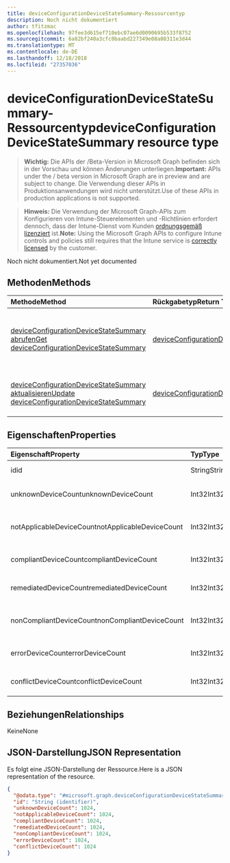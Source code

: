 ```yaml
---
title: deviceConfigurationDeviceStateSummary-Ressourcentyp
description: Noch nicht dokumentiert
author: tfitzmac
ms.openlocfilehash: 97fee3d615ef710ebc07ae6d0090695b533f8752
ms.sourcegitcommit: 6a82bf240a3cfc0baabd227349e08a08311e3d44
ms.translationtype: MT
ms.contentlocale: de-DE
ms.lasthandoff: 12/18/2018
ms.locfileid: "27357036"
---
```

# <a name="deviceconfigurationdevicestatesummary-resource-type"></a><span data-ttu-id="43fbc-103">deviceConfigurationDeviceStateSummary-Ressourcentyp</span><span class="sxs-lookup"><span data-stu-id="43fbc-103">deviceConfigurationDeviceStateSummary resource type</span></span>

> <span data-ttu-id="43fbc-104">**Wichtig:** Die APIs der /Beta-Version in Microsoft Graph befinden sich in der Vorschau und können Änderungen unterliegen.</span><span class="sxs-lookup"><span data-stu-id="43fbc-104">**Important:** APIs under the / beta version in Microsoft Graph are in preview and are subject to change.</span></span> <span data-ttu-id="43fbc-105">Die Verwendung dieser APIs in Produktionsanwendungen wird nicht unterstützt.</span><span class="sxs-lookup"><span data-stu-id="43fbc-105">Use of these APIs in production applications is not supported.</span></span>

> <span data-ttu-id="43fbc-106">**Hinweis:** Die Verwendung der Microsoft Graph-APIs zum Konfigurieren von Intune-Steuerelementen und -Richtlinien erfordert dennoch, dass der Intune-Dienst vom Kunden [ordnungsgemäß lizenziert](https://go.microsoft.com/fwlink/?linkid=839381) ist.</span><span class="sxs-lookup"><span data-stu-id="43fbc-106">**Note:** Using the Microsoft Graph APIs to configure Intune controls and policies still requires that the Intune service is [correctly licensed](https://go.microsoft.com/fwlink/?linkid=839381) by the customer.</span></span>

<span data-ttu-id="43fbc-107">Noch nicht dokumentiert.</span><span class="sxs-lookup"><span data-stu-id="43fbc-107">Not yet documented</span></span>
## <a name="methods"></a><span data-ttu-id="43fbc-108">Methoden</span><span class="sxs-lookup"><span data-stu-id="43fbc-108">Methods</span></span>
|<span data-ttu-id="43fbc-109">Methode</span><span class="sxs-lookup"><span data-stu-id="43fbc-109">Method</span></span>|<span data-ttu-id="43fbc-110">Rückgabetyp</span><span class="sxs-lookup"><span data-stu-id="43fbc-110">Return Type</span></span>|<span data-ttu-id="43fbc-111">Beschreibung</span><span class="sxs-lookup"><span data-stu-id="43fbc-111">Description</span></span>|
|:---|:---|:---|
|[<span data-ttu-id="43fbc-112">deviceConfigurationDeviceStateSummary abrufen</span><span class="sxs-lookup"><span data-stu-id="43fbc-112">Get deviceConfigurationDeviceStateSummary</span></span>](../api/intune-deviceconfig-deviceconfigurationdevicestatesummary-get.md)|[<span data-ttu-id="43fbc-113">deviceConfigurationDeviceStateSummary</span><span class="sxs-lookup"><span data-stu-id="43fbc-113">deviceConfigurationDeviceStateSummary</span></span>](../resources/intune-deviceconfig-deviceconfigurationdevicestatesummary.md)|<span data-ttu-id="43fbc-114">Lesen von Eigenschaften und Beziehungen des [deviceConfigurationDeviceStateSummary](../resources/intune-deviceconfig-deviceconfigurationdevicestatesummary.md)-Objekts.</span><span class="sxs-lookup"><span data-stu-id="43fbc-114">Read properties and relationships of the [deviceConfigurationDeviceStateSummary](../resources/intune-deviceconfig-deviceconfigurationdevicestatesummary.md) object.</span></span>|
|[<span data-ttu-id="43fbc-115">deviceConfigurationDeviceStateSummary aktualisieren</span><span class="sxs-lookup"><span data-stu-id="43fbc-115">Update deviceConfigurationDeviceStateSummary</span></span>](../api/intune-deviceconfig-deviceconfigurationdevicestatesummary-update.md)|[<span data-ttu-id="43fbc-116">deviceConfigurationDeviceStateSummary</span><span class="sxs-lookup"><span data-stu-id="43fbc-116">deviceConfigurationDeviceStateSummary</span></span>](../resources/intune-deviceconfig-deviceconfigurationdevicestatesummary.md)|<span data-ttu-id="43fbc-117">Aktualisieren der Eigenschaften eines [deviceConfigurationDeviceStateSummary](../resources/intune-deviceconfig-deviceconfigurationdevicestatesummary.md)-Objekts.</span><span class="sxs-lookup"><span data-stu-id="43fbc-117">Update the properties of a [deviceConfigurationDeviceStateSummary](../resources/intune-deviceconfig-deviceconfigurationdevicestatesummary.md) object.</span></span>|

## <a name="properties"></a><span data-ttu-id="43fbc-118">Eigenschaften</span><span class="sxs-lookup"><span data-stu-id="43fbc-118">Properties</span></span>
|<span data-ttu-id="43fbc-119">Eigenschaft</span><span class="sxs-lookup"><span data-stu-id="43fbc-119">Property</span></span>|<span data-ttu-id="43fbc-120">Typ</span><span class="sxs-lookup"><span data-stu-id="43fbc-120">Type</span></span>|<span data-ttu-id="43fbc-121">Beschreibung</span><span class="sxs-lookup"><span data-stu-id="43fbc-121">Description</span></span>|
|:---|:---|:---|
|<span data-ttu-id="43fbc-122">id</span><span class="sxs-lookup"><span data-stu-id="43fbc-122">id</span></span>|<span data-ttu-id="43fbc-123">String</span><span class="sxs-lookup"><span data-stu-id="43fbc-123">String</span></span>|<span data-ttu-id="43fbc-124">Schlüssel der Entität</span><span class="sxs-lookup"><span data-stu-id="43fbc-124">Key of the entity.</span></span>|
|<span data-ttu-id="43fbc-125">unknownDeviceCount</span><span class="sxs-lookup"><span data-stu-id="43fbc-125">unknownDeviceCount</span></span>|<span data-ttu-id="43fbc-126">Int32</span><span class="sxs-lookup"><span data-stu-id="43fbc-126">Int32</span></span>|<span data-ttu-id="43fbc-127">Anzahl von unbekannten Geräten</span><span class="sxs-lookup"><span data-stu-id="43fbc-127">Number of unknown devices</span></span>|
|<span data-ttu-id="43fbc-128">notApplicableDeviceCount</span><span class="sxs-lookup"><span data-stu-id="43fbc-128">notApplicableDeviceCount</span></span>|<span data-ttu-id="43fbc-129">Int32</span><span class="sxs-lookup"><span data-stu-id="43fbc-129">Int32</span></span>|<span data-ttu-id="43fbc-130">Anzahl der ausgenommenen Geräte</span><span class="sxs-lookup"><span data-stu-id="43fbc-130">Number of not applicable devices</span></span>|
|<span data-ttu-id="43fbc-131">compliantDeviceCount</span><span class="sxs-lookup"><span data-stu-id="43fbc-131">compliantDeviceCount</span></span>|<span data-ttu-id="43fbc-132">Int32</span><span class="sxs-lookup"><span data-stu-id="43fbc-132">Int32</span></span>|<span data-ttu-id="43fbc-133">Anzahl von konformen Geräten</span><span class="sxs-lookup"><span data-stu-id="43fbc-133">Number of compliant devices</span></span>|
|<span data-ttu-id="43fbc-134">remediatedDeviceCount</span><span class="sxs-lookup"><span data-stu-id="43fbc-134">remediatedDeviceCount</span></span>|<span data-ttu-id="43fbc-135">Int32</span><span class="sxs-lookup"><span data-stu-id="43fbc-135">Int32</span></span>|<span data-ttu-id="43fbc-136">Anzahl von korrigierten Geräten</span><span class="sxs-lookup"><span data-stu-id="43fbc-136">Number of remediated devices</span></span>|
|<span data-ttu-id="43fbc-137">nonCompliantDeviceCount</span><span class="sxs-lookup"><span data-stu-id="43fbc-137">nonCompliantDeviceCount</span></span>|<span data-ttu-id="43fbc-138">Int32</span><span class="sxs-lookup"><span data-stu-id="43fbc-138">Int32</span></span>|<span data-ttu-id="43fbc-139">Anzahl von nicht konformen Geräten</span><span class="sxs-lookup"><span data-stu-id="43fbc-139">Number of NonCompliant devices</span></span>|
|<span data-ttu-id="43fbc-140">errorDeviceCount</span><span class="sxs-lookup"><span data-stu-id="43fbc-140">errorDeviceCount</span></span>|<span data-ttu-id="43fbc-141">Int32</span><span class="sxs-lookup"><span data-stu-id="43fbc-141">Int32</span></span>|<span data-ttu-id="43fbc-142">Anzahl von Geräten mit Fehlern</span><span class="sxs-lookup"><span data-stu-id="43fbc-142">Number of error devices</span></span>|
|<span data-ttu-id="43fbc-143">conflictDeviceCount</span><span class="sxs-lookup"><span data-stu-id="43fbc-143">conflictDeviceCount</span></span>|<span data-ttu-id="43fbc-144">Int32</span><span class="sxs-lookup"><span data-stu-id="43fbc-144">Int32</span></span>|<span data-ttu-id="43fbc-145">Anzahl der Geräte mit Konflikten</span><span class="sxs-lookup"><span data-stu-id="43fbc-145">Number of conflict devices</span></span>|

## <a name="relationships"></a><span data-ttu-id="43fbc-146">Beziehungen</span><span class="sxs-lookup"><span data-stu-id="43fbc-146">Relationships</span></span>
<span data-ttu-id="43fbc-147">Keine</span><span class="sxs-lookup"><span data-stu-id="43fbc-147">None</span></span>
## <a name="json-representation"></a><span data-ttu-id="43fbc-148">JSON-Darstellung</span><span class="sxs-lookup"><span data-stu-id="43fbc-148">JSON Representation</span></span>
<span data-ttu-id="43fbc-149">Es folgt eine JSON-Darstellung der Ressource.</span><span class="sxs-lookup"><span data-stu-id="43fbc-149">Here is a JSON representation of the resource.</span></span>
<!-- {
  "blockType": "resource",
  "keyProperty": "id",
  "@odata.type": "microsoft.graph.deviceConfigurationDeviceStateSummary"
}
-->
``` json
{
  "@odata.type": "#microsoft.graph.deviceConfigurationDeviceStateSummary",
  "id": "String (identifier)",
  "unknownDeviceCount": 1024,
  "notApplicableDeviceCount": 1024,
  "compliantDeviceCount": 1024,
  "remediatedDeviceCount": 1024,
  "nonCompliantDeviceCount": 1024,
  "errorDeviceCount": 1024,
  "conflictDeviceCount": 1024
}
```






